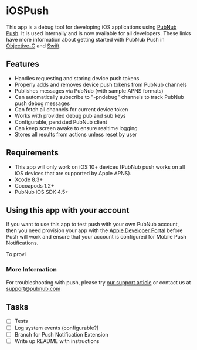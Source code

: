 # iOSPush

This app is a debug tool for developing iOS applications using [PubNub Push](https://www.pubnub.com/solutions/push-notifications/). It is used internally and is now available for all developers. These links have more information about getting started with PubNub Push in [Objective-C](https://www.pubnub.com/docs/ios-objective-c/mobile-gateway-sdk-v4) and [Swift](https://www.pubnub.com/docs/swift/mobile-gateway).

## Features
* Handles requesting and storing device push tokens
* Properly adds and removes device push tokens from PubNub channels
* Publishes messages via PubNub (with sample APNS formats)
* Can automatically subscribe to "-pndebug" channels to track PubNub push debug messages
* Can fetch all channels for current device token
* Works with provided debug pub and sub keys
* Configurable, persisted PubNub client
* Can keep screen awake to ensure realtime logging
* Stores all results from actions unless reset by user

## Requirements

* This app will only work on iOS 10+ devices (PubNub push works on all iOS devices that are supported by Apple APNS).
* Xcode 8.3+
* Cocoapods 1.2+
* PubNub iOS SDK 4.5+

## Using this app with your account
If you want to use this app to test push with your own PubNub account, then you need provision your app with the [Apple Developer Portal](https://developer.apple.com/) before Push will work and ensure that your account is configured for Mobile Push Notifications.



To provi

### More Information

For troubleshooting with push, please try [our support article](https://support.pubnub.com/support/discussions/topics/14000006344) or contact us at support@pubnub.com

## Tasks

- [ ] Tests
- [ ] Log system events (configurable?)
- [ ] Branch for Push Notification Extension
- [ ] Write up README with instructions